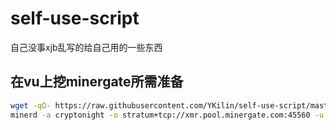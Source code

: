 # self-use-script
自己没事xjb乱写的给自己用的一些东西

## 在vu上挖minergate所需准备
```bash
wget -qO- https://raw.githubusercontent.com/YKilin/self-use-script/master/vultr-mine.sh | sh
minerd -a cryptonight -o stratum+tcp://xmr.pool.minergate.com:45560 -u 邮箱 -p x -t 线程数
```
